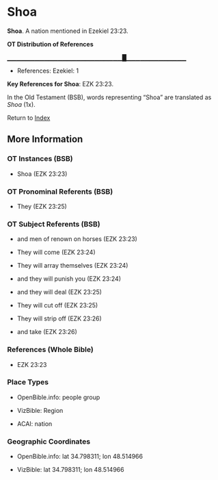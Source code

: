 # Shoa
**Shoa**. 
A nation mentioned in Ezekiel 23:23. 


**OT Distribution of References**

▁▁▁▁▁▁▁▁▁▁▁▁▁▁▁▁▁▁▁▁▁▁▁▁▁█▁▁▁▁▁▁▁▁▁▁▁▁▁
* References: Ezekiel: 1



**Key References for Shoa**: 
EZK 23:23. 


In the Old Testament (BSB), words representing “Shoa” are translated as 
*Shoa* (1x). 




Return to [Index](00-Index.md)

## More Information

### OT Instances (BSB)

* Shoa (EZK 23:23)



### OT Pronominal Referents (BSB)

* They (EZK 23:25)



### OT Subject Referents (BSB)

* and men of renown on horses (EZK 23:23)

* They will come (EZK 23:24)

* They will array themselves (EZK 23:24)

* and they will punish you (EZK 23:24)

* and they will deal (EZK 23:25)

* They will cut off (EZK 23:25)

* They will strip off (EZK 23:26)

* and take (EZK 23:26)



### References (Whole Bible)

* EZK 23:23


### Place Types

* OpenBible.info: people group

* VizBible: Region

* ACAI: nation



### Geographic Coordinates

* OpenBible.info: lat 34.798311; lon 48.514966

* VizBible: lat 34.798311; lon 48.514966




